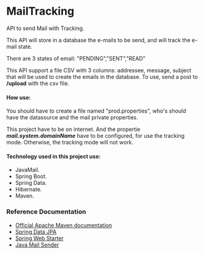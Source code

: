 # MailTracking
API to send Mail with Tracking.

This API will store in a database the e-mails to be send,
 and will track the e-mail state.

There are 3 states of email: "PENDING","SENT","READ"

This API support a file CSV with 3 columns: addressee, message, subject 
that will be used to create the emails in the database.
To use, send a post to <b><SERVER-URL>/upload</b> with the csv file.
 

#### How use:
You should have to create a file named "prod.properties", 
who's should have the datasource and the mail private properties.

This project have to be on internet. 
And the propertie <b><i>mail.system.domainName</i></b> have to be configured,
for use the tracking mode. Otherwise, the tracking mode will not work.

#### Technology used in this project use:

* JavaMail.
* Spring Boot.
* Spring Data.
* Hibernate.
* Maven.

### Reference Documentation

* [Official Apache Maven documentation](https://maven.apache.org/guides/index.html)
* [Spring Data JPA](https://docs.spring.io/spring-boot/docs/{bootVersion}/reference/htmlsingle/#boot-features-jpa-and-spring-data)
* [Spring Web Starter](https://docs.spring.io/spring-boot/docs/{bootVersion}/reference/htmlsingle/#boot-features-developing-web-applications)
* [Java Mail Sender](https://docs.spring.io/spring-boot/docs/{bootVersion}/reference/htmlsingle/#boot-features-emailDestinatario)
